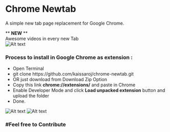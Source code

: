 # Chrome Newtab
A simple new tab page replacement for Google Chrome.


** **NEW** **
<br>
Awesome videos in every new Tab
<br>
![Alt text](https://im2.ezgif.com/tmp/ezgif-2-9ca4c97b2527.gif "Screen  Shot 3")


<h3>Process to install in Google Chrome as extension : </h3>
<ul>
<li> Open Terminal</li>
<li> git clone https://github.com/kaissaroj/chrome-newtab.git </li>
<li> OR just download from Download Zip Option </li>
<li>Copy this link  <strong>chrome://extensions/</strong> and paste in Chrome</li>
<li>Enable Developer Mode and click <strong>Load unpacked extension</strong> button and upload the folder</li>
<li>Done.</li>
</ul>


![Alt text](https://i.imgflip.com/2ltm3v.jpg "Screen  Shot 1")
![Alt text](https://i.imgflip.com/2ltm22.jpg "Screen  Shot 2")

<h3>#Feel free to Contribute<h3>
